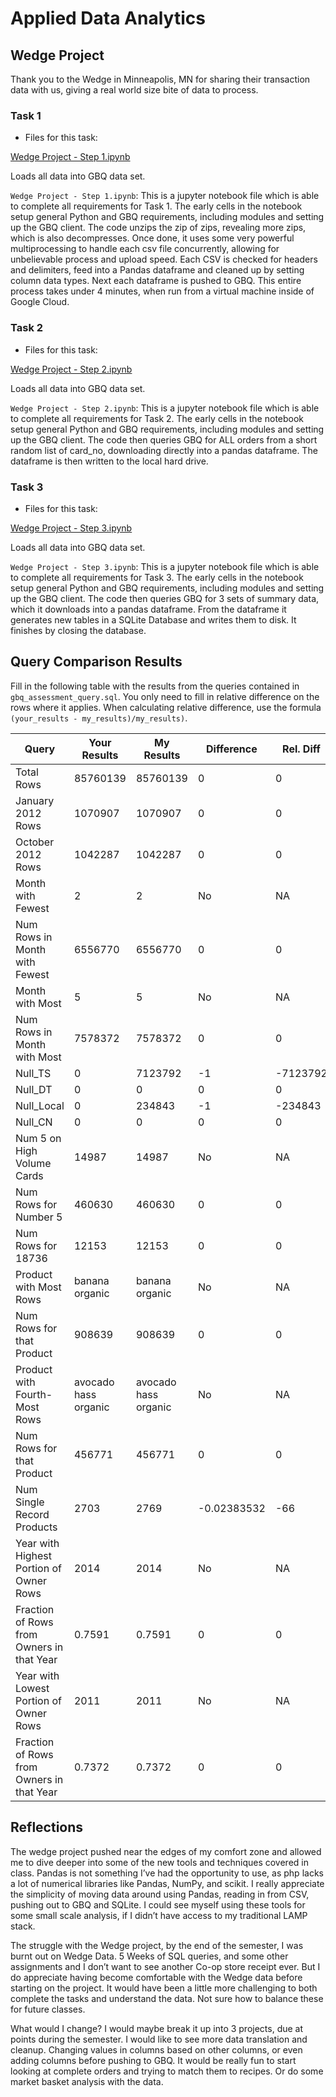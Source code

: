 
# Applied Data Analytics

## Wedge Project

<!-- Any general commentary you'd like to say about the project --> 
Thank you to the Wedge in Minneapolis, MN for sharing their transaction data with us, giving a real world size bite of data to process. 

### Task 1

* Files for this task: 
<!--  List of file or files here  --> 
[Wedge Project - Step 1.ipynb](https://github.com/SilentAccordion/BMKT670.V60-72020-Fall2022-Wedge-Project/blob/main/Wedge%20Project%20-%20Step%201.ipynb)

Loads all data into GBQ data set.

`Wedge Project - Step 1.ipynb`: This is a jupyter notebook file which is able to complete all requirements for Task 1. The early cells in the notebook setup general Python and GBQ requirements, including modules and setting up the GBQ client. The code unzips the zip of zips, revealing more zips, which is also decompresses. Once done, it uses some very powerful multiprocessing to handle each csv file concurrently, allowing for unbelievable process and upload speed. Each CSV is checked for headers and delimiters, feed into a Pandas dataframe and cleaned up by setting column data types. Next each dataframe is pushed to GBQ. This entire process takes under 4 minutes, when run from a virtual machine inside of Google Cloud.


<!--  Repeat for each file  --> 



### Task 2

* Files for this task: 
<!--  List of file or files here  --> 
[Wedge Project - Step 2.ipynb](https://github.com/SilentAccordion/BMKT670.V60-72020-Fall2022-Wedge-Project/blob/main/Wedge%20Project%20-%20Step%202.ipynb)


Loads all data into GBQ data set.

`Wedge Project - Step 2.ipynb`: This is a jupyter notebook file which is able to complete all requirements for Task 2. The early cells in the notebook setup general Python and GBQ requirements, including modules and setting up the GBQ client. The code then queries GBQ for ALL orders from a short random list of card_no, downloading directly into a pandas dataframe. The dataframe is then written to the local hard drive.


<!--  Repeat for each file  --> 
	

### Task 3

* Files for this task: 
<!--  List of file or files here  --> 
[Wedge Project - Step 3.ipynb](https://github.com/SilentAccordion/BMKT670.V60-72020-Fall2022-Wedge-Project/blob/main/Wedge%20Project%20-%20Step%203.ipynb)


Loads all data into GBQ data set.

`Wedge Project - Step 3.ipynb`: This is a jupyter notebook file which is able to complete all requirements for Task 3. The early cells in the notebook setup general Python and GBQ requirements, including modules and setting up the GBQ client. The code then queries GBQ for 3 sets of summary data, which it downloads into a pandas dataframe. From the dataframe it generates new tables in a SQLite Database and writes them to disk. It finishes by closing the database.

<!--  Repeat for each file  --> 


## Query Comparison Results

Fill in the following table with the results from the 
queries contained in `gbq_assessment_query.sql`. You only
need to fill in relative difference on the rows where it applies. 
When calculating relative difference, use the formula 
` (your_results - my_results)/my_results)`. 



|  Query  |  Your Results  |  My Results | Difference | Rel. Diff |
|---|---|---|---|---|
| Total Rows  |85760139|85760139|0|0|
| January 2012 Rows  |1070907|1070907|0|0|
| October 2012 Rows  |1042287|1042287|0|0|
| Month with Fewest  |2|2| No  | NA  |
| Num Rows in Month with Fewest  |6556770|6556770|0|0|
| Month with Most  |5|5| No  | NA  |
| Num Rows in Month with Most  |7578372|7578372|0|0|
| Null_TS  |0|7123792|-1|-7123792|
| Null_DT  |0|0|0|0|
| Null_Local  |0|234843|-1|-234843|
| Null_CN  |0|0|0|0|
| Num 5 on High Volume Cards  |14987|14987| No  | NA  |
| Num Rows for Number 5 |460630|460630|0|0|
| Num Rows for 18736  |12153|12153|0|0|
| Product with Most Rows  |   banana organic|   banana organic| No  | NA  |
| Num Rows for that Product  |908639|908639|0|0|
| Product with Fourth-Most Rows  |   avocado hass organic|   avocado hass organic| No  | NA  |
| Num Rows for that Product  |456771|456771|0|0|
| Num Single Record Products  |2703|2769|-0.02383532|-66|
| Year with Highest Portion of Owner Rows  |2014|2014| No  | NA |
| Fraction of Rows from Owners in that Year  |0.7591|0.7591|0|0|
| Year with Lowest Portion of Owner Rows  |2011|2011| No  | NA |
| Fraction of Rows from Owners in that Year  |0.7372|0.7372|0|0|

## Reflections

<!-- I'd love to get 100-200 words on your experience doing the Wedge Project --> 

The wedge project pushed near the edges of my comfort zone and allowed me to dive deeper into some of the new tools and techniques covered in class. Pandas is not something I’ve had the opportunity to use, as php lacks a lot of numerical libraries like Pandas, NumPy, and scikit. I really appreciate the simplicity of moving data around using Pandas, reading in from CSV, pushing out to GBQ and SQLite. I could see myself using these tools for some small scale analysis, if I didn’t have access to my traditional LAMP stack. 

The struggle with the Wedge project, by the end of the semester, I was burnt out on Wedge Data. 5 Weeks of SQL queries, and some other assignments and I don’t want to see another Co-op store receipt ever. But I do appreciate having become comfortable with the Wedge data before starting on the project. It would have been a little more challenging to both complete the tasks and understand the data. Not sure how to balance these for future classes.

What would I change? I would maybe break it up into 3 projects, due at points during the semester. I would like to see more data translation and cleanup. Changing values in columns based on other columns, or even adding columns before pushing to GBQ. It would be really fun to start looking at complete orders and trying to match them to recipes. Or do some market basket analysis with the data.

